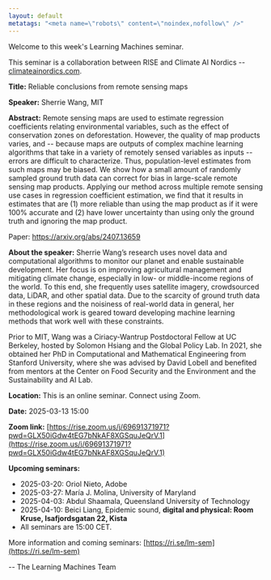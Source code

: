 ```yaml
---
layout: default
metatags: "<meta name=\"robots\" content=\"noindex,nofollow\" />"
---
```

 
Welcome to this week's Learning Machines seminar.

This seminar is a collaboration between RISE and Climate AI Nordics -- [climateainordics.com](https://climateainordics.com/).

**Title:** Reliable conclusions from remote sensing maps

**Speaker:** Sherrie Wang, MIT

**Abstract:** Remote sensing maps are used to estimate regression coefficients relating environmental variables, such as the effect of conservation zones on deforestation. However, the quality of map products varies, and -- because maps are outputs of complex machine learning algorithms that take in a variety of remotely sensed variables as inputs -- errors are difficult to characterize. Thus, population-level estimates from such maps may be biased. We show how a small amount of randomly sampled ground truth data can correct for bias in large-scale remote sensing map products. Applying our method across multiple remote sensing use cases in regression coefficient estimation, we find that it results in estimates that are (1) more reliable than using the map product as if it were 100% accurate and (2) have lower uncertainty than using only the ground truth and ignoring the map product.

Paper: https://arxiv.org/abs/2407.13659

**About the speaker:** Sherrie Wang’s research uses novel data and computational algorithms to monitor our planet and enable sustainable development. Her focus is on improving agricultural management and mitigating climate change, especially in low- or middle-income regions of the world. To this end, she frequently uses satellite imagery, crowdsourced data, LiDAR, and other spatial data. Due to the scarcity of ground truth data in these regions and the noisiness of real-world data in general, her methodological work is geared toward developing machine learning methods that work well with these constraints.

Prior to MIT, Wang was a Ciriacy-Wantrup Postdoctoral Fellow at UC Berkeley, hosted by Solomon Hsiang and the Global Policy Lab. In 2021, she obtained her PhD in Computational and Mathematical Engineering from Stanford University, where she was advised by David Lobell and benefited from mentors at the Center on Food Security and the Environment and the Sustainability and AI Lab.

**Location:** This is an online seminar. Connect using Zoom.

**Date:** 2025-03-13 15:00

**Zoom link:** [https://rise.zoom.us/j/69691371971?pwd=GLX50iGdw4tEG7bNkAF8XGSquJeQrV.1](https://rise.zoom.us/j/69691371971?pwd=GLX50iGdw4tEG7bNkAF8XGSquJeQrV.1)

**Upcoming seminars:**

* 2025-03-20: Oriol Nieto, Adobe
* 2025-03-27: María J. Molina, University of Maryland
* 2025-04-03: Abdul Shaamala, Queensland University of Technology
* 2025-04-10: Beici Liang, Epidemic sound, **digital and physical: Room Kruse, Isafjordsgatan 22, Kista**
* All seminars are 15:00 CET.

More information and coming seminars: [https://ri.se/lm-sem](https://ri.se/lm-sem)

-- The Learning Machines Team

